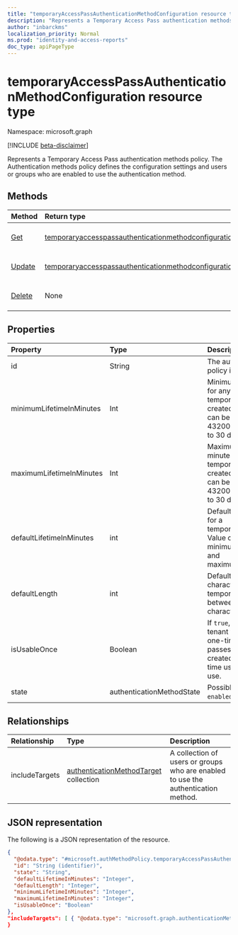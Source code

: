 ```yaml
---
title: "temporaryAccessPassAuthenticationMethodConfiguration resource type"
description: "Represents a Temporary Access Pass authentication methods policy."
author: "inbarckms"
localization_priority: Normal
ms.prod: "identity-and-access-reports"
doc_type: apiPageType
---
```


# temporaryAccessPassAuthenticationMethodConfiguration resource type
Namespace: microsoft.graph

[!INCLUDE [beta-disclaimer](../../includes/beta-disclaimer.md)]

Represents a Temporary Access Pass authentication methods policy. The Authentication methods policy defines the configuration settings and users or groups who are enabled to use the authentication method.

## Methods
|Method|Return type|Description|
|:---|:---|:---|
|[Get](../api/temporaryaccesspassauthenticationmethodconfiguration-get.md)|[temporaryaccesspassauthenticationmethodconfiguration](../resources/temporaryaccesspassauthenticationmethodconfiguration.md)|Read the properties and relationships of a **temporaryaccesspassauthenticationmethodconfiguration** object.|
|[Update](../api/temporaryaccesspassauthenticationmethodconfiguration-update.md)|[temporaryaccesspassauthenticationmethodconfiguration](../resources/temporaryaccesspassauthenticationmethodconfiguration.md)|Update the properties of a **temporaryaccesspassauthenticationmethodconfiguration** object.|
|[Delete](../api/temporaryaccesspassauthenticationmethodconfiguration-delete.md)|None|Reverts the **temporaryaccesspassauthenticationmethodconfiguration** object to its default configuration.|

## Properties
|Property|Type|Description|
|:---|:---|:---|
|id|String|The authentication method policy identifier.|
|minimumLifetimeInMinutes|Int|Minimum lifetime in minutes for any temporaryAccessPass created in the tenant. Value can be between 10 and 43200 minutes (equivalent to 30 days).|
|maximumLifetimeInMinutes|Int|Maximum lifetime in minutes for any temporaryAccessPass created in the tenant. Value can be between 10 and 43200 minutes (equivalent to 30 days).|
|defaultLifetimeInMinutes|int|Default lifetime, in minutes, for a temporaryAccessPass. Value can be between the minimumLifetimeInMinutes and maximumLifetimeInMinutes.|
|defaultLength|int|Default length, in characters, of a temporaryAccessPass, between 8 and 48 characters.|
|isUsableOnce|Boolean	|If `true`, all the passes in the tenant will be restricted to one-time use. If `false`, passes in the tenant can be created to be either one-time use or multiple time use.|
|state|authenticationMethodState|Possible values are: `enabled`, `disabled`.|

## Relationships
|Relationship|Type|Description|
|:---|:---|:---|
|includeTargets|[authenticationMethodTarget](../resources/authenticationmethodtarget.md) collection|A collection of users or groups who are enabled to use the authentication method.|

## JSON representation
The following is a JSON representation of the resource.

``` json
{
  "@odata.type": "#microsoft.authMethodPolicy.temporaryAccessPassAuthenticationMethodConfiguration",
  "id": "String (identifier)",
  "state": "String",
  "defaultLifetimeInMinutes": "Integer",
  "defaultLength": "Integer",
  "minimumLifetimeInMinutes": "Integer",
  "maximumLifetimeInMinutes": "Integer",
  "isUsableOnce": "Boolean"
},
"includeTargets": [ { "@odata.type": "microsoft.graph.authenticationMethodTarget" } ]
}
```
